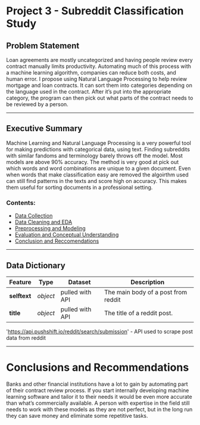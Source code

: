 # Project 3 - Subreddit Classification Study


## Problem Statement

Loan agreements are mostly uncategorized and having people review every contract manually limits productivity. Automating much of this process with a machine learning algorithm, companies can reduce both costs, and human error. I propose using Natural Language Processing to help review mortgage and loan contracts. It can sort them into categories depending on the language used in the contract. After it’s put into the appropriate category, the program can then pick out what parts of the contract needs to be reviewed by a person. 

---

## Executive Summary
Machine Learning and Natural Language Processing is a very powerful tool for making predictions with categorical data, using text. Finding subreddits with similar fandoms and terminology barely throws off the model. Most models are above 90% accuracy. The method is very good at pick out which words and word combinations are unique to a given document. Even when words that make classification easy are removed the algoirthm used can still find patterns in the texts and score high on accuracy. This makes them useful for sorting documents in a professional setting.


### Contents:
- [Data Collection](#Data-Collection) 
- [Data Cleaning and EDA](#Data-Cleaning-and-EDA)
- [Preprocessing and Modeling](#Preprocessing-and-Modeling)
- [Evaluation and Conceptual Understanding](#Evaluation-and-Conceptual-Understanding)
- [Conclusion and Reccomendations](#Conclusion-and-Reccomendations)

---

## Data Dictionary
|Feature|Type|Dataset|Description|
|---|---|---|---|
|**selftext**|*object*|pulled with API|The main body of a post from reddit|
|**title**|*object*|pulled with API|The title of a reddit post.|
'https://api.pushshift.io/reddit/search/submission' - API used to scrape post data from reddit


---

# Conclusions and Recommendations

Banks and other financial institutions have a lot to gain by automating part of their contract review process. If you start internally developing machine learning software and tailor it to their needs it would be even more accurate than what’s commercially available. A person with expertise in the field still needs to work with these models as they are not perfect, but in the long run they can save money and eliminate some repetitive tasks.
